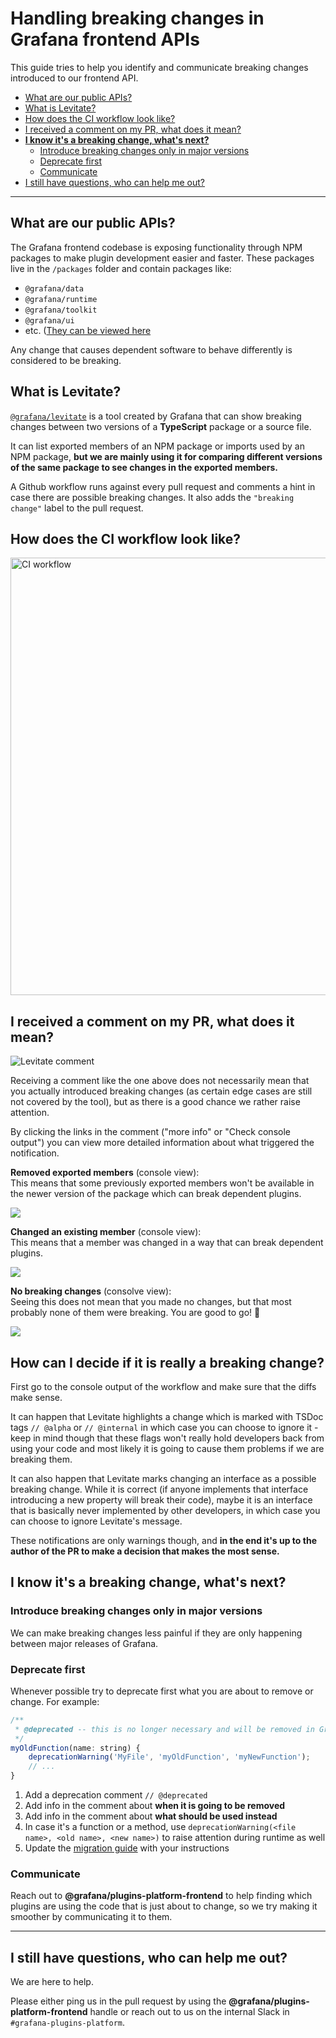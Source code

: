 # Handling breaking changes in Grafana frontend APIs

This guide tries to help you identify and communicate breaking changes introduced to our frontend API.

- [What are our public APIs?](#what-are-our-public-apis)
- [What is Levitate?](#what-is-levitate)
- [How does the CI workflow look like?](#how-does-the-ci-workflow-look-like)
- [I received a comment on my PR, what does it mean?](#i-received-a-comment-on-my-pr-what-does-it-mean)
- [**I know it's a breaking change, what's next?**](#i-know-its-a-breaking-change-whats-next)
  - [Introduce breaking changes only in major versions](#introduce-breaking-changes-only-in-major-versions)
  - [Deprecate first](#deprecate-first)
  - [Communicate](#communicate)
- [I still have questions, who can help me out?](#i-still-have-questions-who-can-help-me-out)

---

## What are our public APIs?

The Grafana frontend codebase is exposing functionality through NPM packages to make plugin development easier and faster.
These packages live in the `/packages` folder and contain packages like:

- `@grafana/data`
- `@grafana/runtime`
- `@grafana/toolkit`
- `@grafana/ui`
- etc. ([They can be viewed here](https://github.com/grafana/grafana/tree/main/packages)

Any change that causes dependent software to behave differently is considered to be breaking.

## What is Levitate?

[`@grafana/levitate`](https://github.com/grafana/levitate) is a tool created by Grafana that can show breaking changes between two versions of a **TypeScript** package or a source file.

It can list exported members of an NPM package or imports used by an NPM package,
**but we are mainly using it for comparing different versions of the same package to see changes in the exported members.**

A Github workflow runs against every pull request and comments a hint in case there are
possible breaking changes. It also adds the `"breaking change"` label to the pull request.

## How does the CI workflow look like?

<img src="./breaking-changes-workflow.png" alt="CI workflow" width="700" />

## I received a comment on my PR, what does it mean?

![Levitate comment](./breaking-changes-comment-screenshot.png)

Receiving a comment like the one above does not necessarily mean that you actually introduced breaking
changes (as certain edge cases are still not covered by the tool), but as there is a good chance we rather raise attention.

By clicking the links in the comment ("more info" or "Check console output") you can view more detailed information about what triggered the notification.

**Removed exported members** (console view):<br />
This means that some previously exported members won't be available in the newer version of the package which can break dependent plugins.

![](./breaking-changes-console-screenshot-1.png)

**Changed an existing member** (console view):<br />
This means that a member was changed in a way that can break dependent plugins.

![](./breaking-changes-console-screenshot-2.png)

**No breaking changes** (consolve view):<br />
Seeing this does not mean that you made no changes, but that most probably none of them were breaking. You are good to go! 👏

![](./breaking-changes-console-screenshot-3.png)

## How can I decide if it is really a breaking change?

First go to the console output of the workflow and make sure that the diffs make sense.

It can happen that Levitate highlights a change which is marked with TSDoc tags `// @alpha` or `// @internal` in
which case you can choose to ignore it - keep in mind though that these flags won't really hold developers back
from using your code and most likely it is going to cause them problems if we are breaking them.

It can also happen that Levitate marks changing an interface as a possible breaking change.
While it is correct (if anyone implements that interface introducing a new property will break their code),
maybe it is an interface that is basically never implemented by other developers, in which case you
can choose to ignore Levitate's message.

These notifications are only warnings though, and **in the end it's up to the author of the PR to make a decision that makes the most sense.**

## I know it's a breaking change, what's next?

### Introduce breaking changes only in major versions

We can make breaking changes less painful if they are only happening between major releases of Grafana.

### Deprecate first

Whenever possible try to deprecate first what you are about to remove or change. For example:

```javascript
/**
 * @deprecated -- this is no longer necessary and will be removed in Grafana 9.0.0
 */
myOldFunction(name: string) {
    deprecationWarning('MyFile', 'myOldFunction', 'myNewFunction');
    // ...
}
```

1. Add a deprecation comment `// @deprecated`
2. Add info in the comment about **when it is going to be removed**
3. Add info in the comment about **what should be used instead**
4. In case it's a function or a method, use `deprecationWarning(<file name>, <old name>, <new name>)` to raise attention during runtime as well
5. Update the [migration guide](../docs/sources/developers/plugins/migration-guide.md) with your instructions

### Communicate

Reach out to **@grafana/plugins-platform-frontend** to help finding which plugins are using the code that is just about to change, so we try making it smoother by communicating it to them.

---

## I still have questions, who can help me out?

We are here to help.

Please either ping us in the pull request by using the **@grafana/plugins-platform-frontend** handle or reach out to us on the internal Slack in `#grafana-plugins-platform`.
